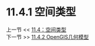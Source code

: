 # 11.4.1 空间类型  

上一节 << [11.4：空间类型](../Spatial%20Data%20Types.md)  
下一节 >> [11.4.2 OpenGIS几何模型](../02/The%20OpenGIS%20Geometry%20Model.md)